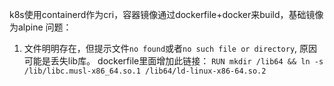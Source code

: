 k8s使用containerd作为cri，容器镜像通过dockerfile+docker来build，基础镜像为alpine
问题：

1. 文件明明存在，但提示文件`no found`或者`no such file or directory`, 原因可能是丢失lib库。
   dockerfile里面增加此链接： `RUN mkdir /lib64 && ln -s /lib/libc.musl-x86_64.so.1 /lib64/ld-linux-x86-64.so.2`

